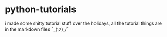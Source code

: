# python-tutorials

i made some shitty tutorial stuff over the holidays, all the tutorial things are in the markdown files ¯\_(ツ)_/¯
